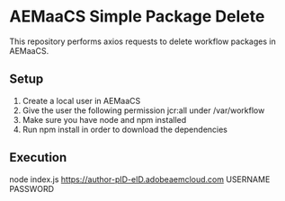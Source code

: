 # AEMaaCS Simple Package Delete

This repository performs axios requests to delete workflow packages in AEMaaCS.

## Setup

1. Create a local user in AEMaaCS 
2. Give the user the following permission jcr:all under /var/workflow
3. Make sure you have node and npm installed
4. Run npm install in order to download the dependencies

## Execution

node index.js https://author-pID-eID.adobeaemcloud.com USERNAME PASSWORD

